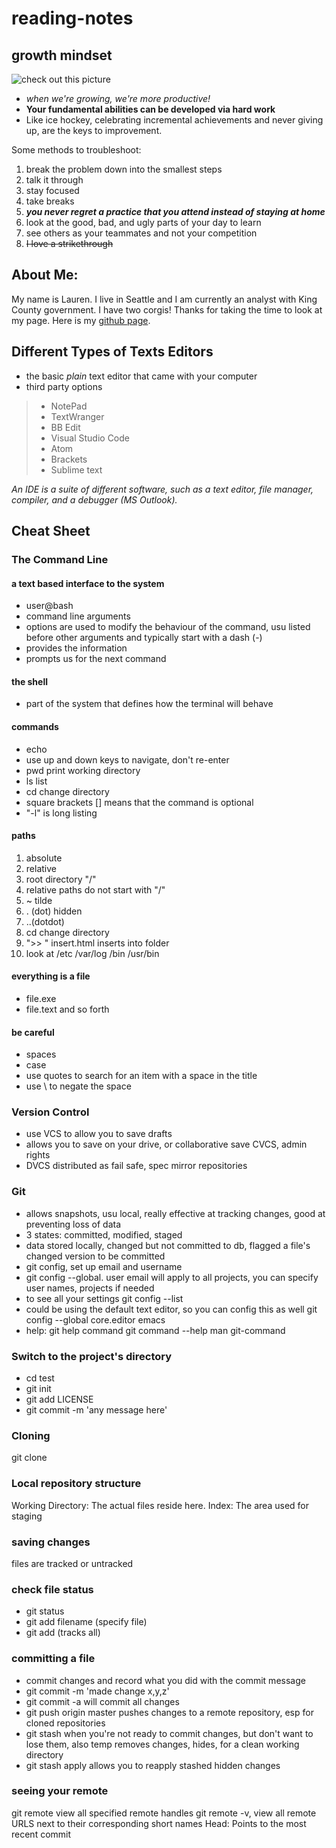 # reading-notes

## growth mindset

![check out this picture](http://1.bp.blogspot.com/-0eyqmM-se1Q/VjKADy4KmRI/AAAAAAAAADQ/fRpPpNQ44UU/s1600/Growth-v-Fixed.jpg)

- *when we're growing, we're more productive!*
- **Your fundamental abilities can be developed via hard work**
- Like ice hockey, celebrating incremental achievements and never giving up, are the keys to improvement. 

Some methods to troubleshoot:
1. break the problem down into the smallest steps
1. talk it through
1. stay focused
1. take breaks
1. ***you never regret a practice that you attend instead of staying at home***
1. look at the good, bad, and ugly parts of your day to learn
1. see others as your teammates and not your competition
1. ~~I love a strikethrough~~


<!--i can hide things using html?-->

## About Me: 

My name is Lauren. I live in Seattle and I am currently an analyst with King County government. I have two corgis! Thanks for taking the time to look at my page.  Here is my [github page](https://github.com/elleem).

## Different Types of Texts Editors
* the basic *plain* text editor that came with your computer
* third party options
> * NotePad
> * TextWranger
> * BB Edit
> * Visual Studio Code
> * Atom
> * Brackets
> * Sublime text

*An IDE is a suite of different software, such as a text editor, file manager, compiler, and a debugger (MS Outlook).*

## Cheat Sheet ##

### The Command Line ###

#### a text based interface to the system ####
- user@bash
- command line arguments
- options are used to modify the behaviour of the command, usu listed before other arguments and typically start with a dash (-)
- provides the information
- prompts us for the next command

#### the shell ####
- part of the system that defines how the terminal will behave

#### commands ####
- echo
- use up and down keys to navigate, don't re-enter
- pwd print working directory
- ls list
- cd change directory
- square brackets [] means that the command is optional
- "-l" is long listing

#### paths ####
1. absolute
2. relative
3. root directory "/"
4. relative paths do not start with "/"
5. ~ tilde
6. . (dot) hidden
7. ..(dotdot)
8. cd change directory
9. ">> " insert.html inserts into folder
10. look at /etc /var/log /bin /usr/bin

#### everything is a file ####
- file.exe
- file.text and so forth

#### be careful ####
 - spaces
 - case
 - use quotes to search for an item with a space in the title
 - use \ to negate the space 

### Version Control ###
- use VCS to allow you to save drafts
- allows you to save on your drive, or collaborative save CVCS, admin rights
- DVCS distributed as fail safe, spec mirror repositories

### Git ###
- allows snapshots, usu local, really effective at tracking changes, good at preventing loss of data
- 3 states: committed, modified, staged
- data stored locally, changed but not committed to db, flagged a file's changed version to be committed
- git config, set up email and username
- git config --global. user email will apply to all projects, you can specify user names, projects if needed
- to see all your settings git config --list
- could be using the default text editor, so you can config this as well git config --global core.editor emacs
- help:  git help command  git command --help  man git-command

### Switch to the project's directory ###
- cd test
- git init
- git add LICENSE
- git commit -m 'any message here'

### Cloning ###
git clone 

### Local repository structure ###
Working Directory: The actual files reside here.
Index: The area used for staging

### saving changes ###
files are tracked or untracked

### check file status ###
- git status
- git add filename (specify file)
- git add (tracks all) 

### committing a file ###
- commit changes and record what you did with the commit message
- git commit -m 'made change x,y,z'
- git commit -a will commit all changes
- git push origin master pushes changes to a remote repository, esp for cloned repositories
- git stash when you're not ready to commit changes, but don't want to lose them, also temp removes changes, hides, for a clean working directory
- git stash apply allows you to reapply stashed hidden changes

### seeing your remote ###
git remote view all specified remote handles
git remote -v, view all remote URLS next to their corresponding short names
Head: Points to the most recent commit
